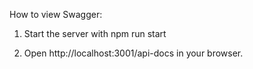 How to view Swagger:

1. Start the server with npm run start

2. Open http://localhost:3001/api-docs in your browser.
